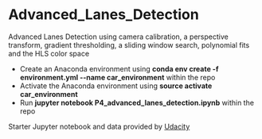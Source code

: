 # Advanced_Lanes_Detection
Advanced Lanes Detection using camera calibration, a perspective transform, gradient thresholding, a sliding window search, polynomial fits and the HLS color space  

* Create an Anaconda environment using **conda env create -f environment.yml --name car_environment** within the repo
* Activate the Anaconda environment using **source activate car_environment**
* Run **jupyter notebook P4_advanced_lanes_detection.ipynb** within the repo

Starter Jupyter notebook and data provided by [Udacity](https://github.com/udacity/CarND-Advanced-Lane-Lines) 

